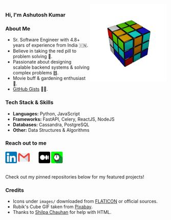 <!--
**ashu-tosh-kumar/ashu-tosh-kumar** is a ✨ _special_ ✨ repository because its `README.md` (this file) appears on your GitHub profile.
-->

<div>
  <img height='36' align='right' style='height:15rem;width:15rem' src='https://github.com/ashu-tosh-kumar/ashu-tosh-kumar/blob/main/images/rubiks-cube-6366_512.gif?raw=true' alt='Revolving Rubik's Cube'/>
</div>

### Hi, I'm Ashutosh Kumar

### About Me

- Sr. Software Engineer with 4.8+ years of experience from India 🇮🇳.
- Believe in taking the red pill to problem solving 💊.
- Passionate about designing scalable backend systems & solving complex problems ䷂.
- Movie buff & gardening enthusiast 🍿.
- [GitHub Gists](https://gist.github.com/ashu-tosh-kumar) 🧙🏽.

### Tech Stack & Skills

- **Languages:** Python, JavaScript
- **Frameworks:** FastAPI, Celery, ReactJS, NodeJS
- **Databases:** Cassandra, PostgreSQL
- **Other:** Data Structures & Algorithms

### Reach out to me

<div style="white-space: nowrap;">
  <span>
    <a href='https://www.linkedin.com/in/kumar-ashu-tosh/' ><img height='36' style='border:0px;height:36px;' src='https://github.com/ashu-tosh-kumar/ashu-tosh-kumar/blob/main/images/linkedin.png?raw=true' alt='Find me on LinkedIn' /></a>
    <a href='mailto:bracing08_airs@icloud.com' ><img height='36' style='border:0px;height:36px;' src='https://github.com/ashu-tosh-kumar/ashu-tosh-kumar/blob/main/images/gmail.png?raw=true' alt='Email me' /></a>
    <span>&nbsp;&nbsp;&nbsp;&nbsp;&nbsp;</span>
    <a href='https://medium.com/@at-k' ><img height='36' style='border:0px;height:36px;' src='https://github.com/ashu-tosh-kumar/ashu-tosh-kumar/blob/main/images/medium.png?raw=true' alt='Follow on Medium' /></a>
    <a href='https://hackernoon.com/u/atk' ><img height='36' style='border:0px;height:36px;' src='https://github.com/ashu-tosh-kumar/ashu-tosh-kumar/raw/main/images/hackernoon-logo.webp' alt='Visit my HackerNoon' /></a>
  </span>
</div>
<br />

Check out my pinned repositories below for my featured projects!

<!--
### My GitHub Stats
![Ashutosh Kumar](https://github-readme-stats.vercel.app/api?username=ashu-tosh-kumar&theme=rose_pine&show_icons=true)
-->

### Credits

- Icons under `images/` downloaded from [FLATICON](https://www.flaticon.com) or official sources.
- Rubik's Cube GIF taken from [Pixabay](https://pixabay.com/gifs/rubiks-cube-cube-geometry-colorful-6366/).
- Thanks to [Shilpa Chauhan](https://github.com/chauhanshilpa) for help with HTML.
